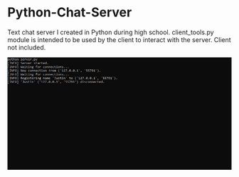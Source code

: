 # Python-Chat-Server
Text chat server I created in Python during high school. client_tools.py module is intended to be used by the client to interact with the server. Client not included.

<img src="https://raw.githubusercontent.com/justinscottlee/Python-Chat-Server/main/image.png"></img>
